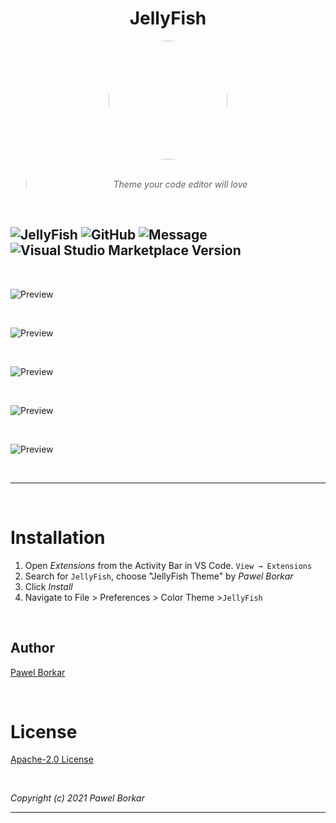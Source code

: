 <div align="center">

# JellyFish 

<img src="https://raw.githubusercontent.com/pawelborkar/vscode-JellyFish/star/assets/jellyfish.png" height="190px" width="190px" style="border-radius:50%;">

<br>
<br>

> *Theme your code editor will love*

</div>

<br>

![JellyFish](https://img.shields.io/badge/Theme-JellyFish-%23ff0055)
![GitHub](https://img.shields.io/github/license/pawelborkar/vscode-JellyFish?color=%23ff0055&label=License&logo=License&style=flat)
![Message](https://img.shields.io/badge/I%20%E2%9D%A4%20-OpenSource-%23ff0055)
![Visual Studio Marketplace Version](https://img.shields.io/visual-studio-marketplace/v/pawelborkar.jellyfish?color=%23ff0055&label=Latest&logo=Latest&logoColor=%23ff0055)
---

<br>

![Preview](https://raw.githubusercontent.com/pawelborkar/vscode-JellyFish/star/assets/Preview1.PNG)

<br>

![Preview](https://raw.githubusercontent.com/pawelborkar/vscode-JellyFish/star/assets/Preview2.PNG)

<br>

![Preview](https://raw.githubusercontent.com/pawelborkar/vscode-JellyFish/star/assets/Preview3.PNG)

<br>

![Preview](https://raw.githubusercontent.com/pawelborkar/vscode-JellyFish/star/assets/Preview4.PNG)

<br>

![Preview](https://raw.githubusercontent.com/pawelborkar/vscode-JellyFish/star/assets/Preview5.PNG)

<br>

  ---
<br>
</div>

# Installation

1. Open  *Extensions* from the Activity Bar  in VS Code. `View → Extensions`
2. Search for `JellyFish`, choose "JellyFish Theme" by *Pawel Borkar*
3. Click *Install*
4. Navigate to File > Preferences > Color Theme >`JellyFish`

<br>

## Author

[Pawel Borkar](https://github.com/pawelborkar) 

<br>


# License

[Apache-2.0 License](LICENSE) 

<br>

*Copyright (c) 2021 Pawel Borkar*

-----